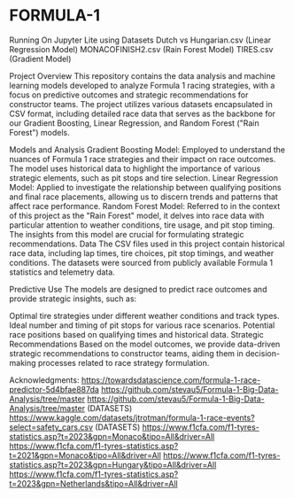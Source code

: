 # FORMULA-1

Running On Jupyter Lite using Datasets
Dutch vs Hungarian.csv (Linear Regression Model)
MONACOFINISH2.csv (Rain Forest Model)
TIRES.csv (Gradient Model)

Project Overview
This repository contains the data analysis and machine learning models developed to analyze Formula 1 racing strategies, with a focus on predictive outcomes and strategic recommendations for constructor teams. The project utilizes various datasets encapsulated in CSV format, including detailed race data that serves as the backbone for our Gradient Boosting, Linear Regression, and Random Forest ("Rain Forest") models.

Models and Analysis
Gradient Boosting Model: Employed to understand the nuances of Formula 1 race strategies and their impact on race outcomes. The model uses historical data to highlight the importance of various strategic elements, such as pit stops and tire selection.
Linear Regression Model: Applied to investigate the relationship between qualifying positions and final race placements, allowing us to discern trends and patterns that affect race performance.
Random Forest Model: Referred to in the context of this project as the "Rain Forest" model, it delves into race data with particular attention to weather conditions, tire usage, and pit stop timing. The insights from this model are crucial for formulating strategic recommendations.
Data
The CSV files used in this project contain historical race data, including lap times, tire choices, pit stop timings, and weather conditions. The datasets were sourced from publicly available Formula 1 statistics and telemetry data.

Predictive Use
The models are designed to predict race outcomes and provide strategic insights, such as:

Optimal tire strategies under different weather conditions and track types.
Ideal number and timing of pit stops for various race scenarios.
Potential race positions based on qualifying times and historical data.
Strategic Recommendations
Based on the model outcomes, we provide data-driven strategic recommendations to constructor teams, aiding them in decision-making processes related to race strategy formulation.

Acknowledgments:
https://towardsdatascience.com/formula-1-race-predictor-5d4bfae887da
https://github.com/stevau5/Formula-1-Big-Data-Analysis/tree/master
https://github.com/stevau5/Formula-1-Big-Data-Analysis/tree/master (DATASETS)
https://www.kaggle.com/datasets/jtrotman/formula-1-race-events?select=safety_cars.csv (DATASETS)
https://www.f1cfa.com/f1-tyres-statistics.asp?t=2023&gpn=Monaco&tipo=All&driver=All
https://www.f1cfa.com/f1-tyres-statistics.asp?t=2021&gpn=Monaco&tipo=All&driver=All
https://www.f1cfa.com/f1-tyres-statistics.asp?t=2023&gpn=Hungary&tipo=All&driver=All
https://www.f1cfa.com/f1-tyres-statistics.asp?t=2023&gpn=Netherlands&tipo=All&driver=All
